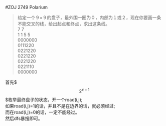 #ZOJ 2749 Polarium
>给定一个９×９的盘子，最外围一圈为０，内部为１或２，现在你要画一条<br>
>不能交叉的线，给出起点和终点，求出这条线。<br>
>7 7<br>
>1 1 5 5<br>
>0000000<br>
>0111220<br>
>0221220<br>
>0221220<br>
>0221220<br>
>0221110<br>
>0000000<br>

首先$$$2^{x-1}$$$枚举最终盘子的状态，开一个road(i,j);<br>
如果road(i,j)=1的话，并且不是在边界的话，就必须经过;<br>
而在road(i,j)=0的话，一定不能经过。<br>
然后dfs暴搜即可。<br>


